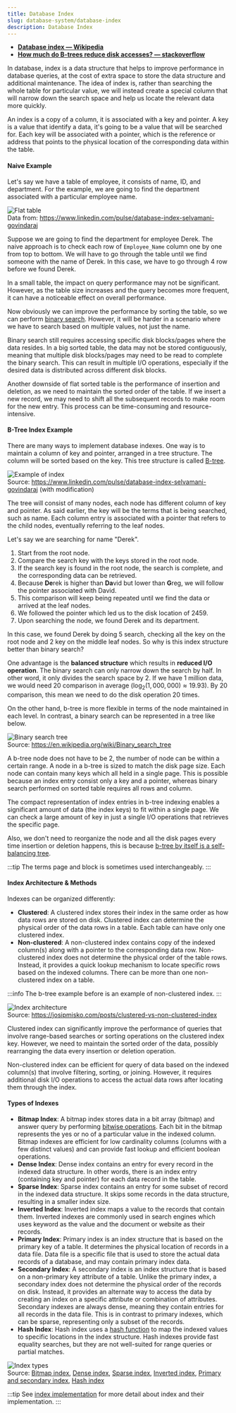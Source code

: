 ```yaml
---
title: Database Index
slug: database-system/database-index
description: Database Index
---
```


- **[Database index — Wikipedia](https://en.wikipedia.org/wiki/Database_index)**
- **[How much do B-trees reduce disk accesses? — stackoverflow](https://stackoverflow.com/questions/34471493/how-much-do-b-trees-reduce-disk-accesses)**

In database, index is a data structure that helps to improve performance in database queries, at the cost of extra space to store the data structure and additional maintenance. The idea of index is, rather than searching the whole table for particular value, we will instead create a special column that will narrow down the search space and help us locate the relevant data more quickly.

An index is a copy of a column, it is associated with a key and pointer. A key is a value that identify a data, it's going to be a value that will be searched for. Each key will be associated with a pointer, which is the reference or address that points to the physical location of the corresponding data within the table.

#### Naive Example

Let's say we have a table of employee, it consists of name, ID, and department. For the example, we are going to find the department associated with a particular employee name.

![Flat table](./flat-table.png)  
Data from: https://www.linkedin.com/pulse/database-index-selvamani-govindaraj

Suppose we are going to find the department for employee Derek. The naive approach is to check each row of `Employee_Name` column one by one from top to bottom. We will have to go through the table until we find someone with the name of Derek. In this case, we have to go through 4 row before we found Derek.

In a small table, the impact on query performance may not be significant. However, as the table size increases and the query becomes more frequent, it can have a noticeable effect on overall performance.

Now obviously we can improve the performance by sorting the table, so we can perform [binary search](/data-structures-and-algorithms/search#binary-search). However, it will be harder in a scenario where we have to search based on multiple values, not just the name.

Binary search still requires accessing specific disk blocks/pages where the data resides. In a big sorted table, the data may not be stored contiguously, meaning that multiple disk blocks/pages may need to be read to complete the binary search. This can result in multiple I/O operations, especially if the desired data is distributed across different disk blocks.

Another downside of flat sorted table is the performance of insertion and deletion, as we need to maintain the sorted order of the table. If we insert a new record, we may need to shift all the subsequent records to make room for the new entry. This process can be time-consuming and resource-intensive.

#### B-Tree Index Example

There are many ways to implement database indexes. One way is to maintain a column of key and pointer, arranged in a tree structure. The column will be sorted based on the key. This tree structure is called [B-tree](/data-structures-and-algorithms/tree#b-tree).

![Example of index](./index.png)  
Source: https://www.linkedin.com/pulse/database-index-selvamani-govindaraj (with modification)

The tree will consist of many nodes, each node has different column of key and pointer. As said earlier, the key will be the terms that is being searched, such as name. Each column entry is associated with a pointer that refers to the child nodes, eventually referring to the leaf nodes.

Let's say we are searching for name "Derek".

1. Start from the root node.
2. Compare the search key with the keys stored in the root node.
3. If the search key is found in the root node, the search is complete, and the corresponding data can be retrieved.
4. Because **De**rek is higher than **Da**vid but lower than **G**reg, we will follow the pointer associated with David.
5. This comparison will keep being repeated until we find the data or arrived at the leaf nodes.
6. We followed the pointer which led us to the disk location of 2459.
7. Upon searching the node, we found Derek and its department.

In this case, we found Derek by doing 5 search, checking all the key on the root node and 2 key on the middle leaf nodes. So why is this index structure better than binary search?

One advantage is the **balanced structure** which results in **reduced I/O operation**. The binary search can only narrow down the search by half. In other word, it only divides the search space by 2. If we have 1 million data, we would need 20 comparison in average ($\log_{2} (1,000,000) \approx 19.93$). By 20 comparison, this mean we need to do the disk operation 20 times.

On the other hand, b-tree is more flexible in terms of the node maintained in each level. In contrast, a binary search can be represented in a tree like below.

![Binary search tree](./bst.png)  
Source: https://en.wikipedia.org/wiki/Binary_search_tree

A b-tree node does not have to be 2, the number of node can be within a certain range. A node in a b-tree is sized to match the disk page size. Each node can contain many keys which all held in a single page. This is possible because an index entry consist only a key and a pointer, whereas binary search performed on sorted table requires all rows and column.

The compact representation of index entries in b-tree indexing enables a significant amount of data (the index keys) to fit within a single page. We can check a large amount of key in just a single I/O operations that retrieves the specific page.

Also, we don't need to reorganize the node and all the disk pages every time insertion or deletion happens, this is because [b-tree by itself is a self-balancing tree](/data-structures-and-algorithms/tree#rules--balancing).

:::tip
The terms page and block is sometimes used interchangeably.
:::

#### Index Architecture & Methods

Indexes can be organized differently:

- **Clustered**: A clustered index stores their index in the same order as how data rows are stored on disk. Clustered index can determine the physical order of the data rows in a table. Each table can have only one clustered index.
- **Non-clustered**: A non-clustered index contains copy of the indexed column(s) along with a pointer to the corresponding data row. Non-clustered index does not determine the physical order of the table rows. Instead, it provides a quick lookup mechanism to locate specific rows based on the indexed columns. There can be more than one non-clustered index on a table.

:::info
The b-tree example before is an example of non-clustered index.
:::

![Index architecture](./index-architecture.png)  
Source: https://josipmisko.com/posts/clustered-vs-non-clustered-index

Clustered index can significantly improve the performance of queries that involve range-based searches or sorting operations on the clustered index key. However, we need to maintain the sorted order of the data, possibly rearranging the data every insertion or deletion operation.

Non-clustered index can be efficient for query of data based on the indexed column(s) that involve filtering, sorting, or joining. However, it requires additional disk I/O operations to access the actual data rows after locating them through the index.

#### Types of Indexes

- **Bitmap Index**: A bitmap index stores data in a bit array (bitmap) and answer query by performing [bitwise operations](/computer-and-programming-fundamentals/bitwise-operation). Each bit in the bitmap represents the yes or no of a particular value in the indexed column. Bitmap indexes are efficient for low cardinality columns (columns with a few distinct values) and can provide fast lookup and efficient boolean operations.
- **Dense Index**: Dense index contains an entry for every record in the indexed data structure. In other words, there is an index entry (containing key and pointer) for each data record in the table.
- **Sparse Index**: Sparse index contains an entry for some subset of record in the indexed data structure. It skips some records in the data structure, resulting in a smaller index size.
- **Inverted Index**: Inverted index maps a value to the records that contain them. Inverted indexes are commonly used in search engines which uses keyword as the value and the document or website as their records.
- **Primary Index**: Primary index is an index structure that is based on the primary key of a table. It determines the physical location of records in a data file. Data file is a specific file that is used to store the actual data records of a database, and may contain primary index data.
- **Secondary Index**: A secondary index is an index structure that is based on a non-primary key attribute of a table. Unlike the primary index, a secondary index does not determine the physical order of the records on disk. Instead, it provides an alternate way to access the data by creating an index on a specific attribute or combination of attributes. Secondary indexes are always dense, meaning they contain entries for all records in the data file. This is in contrast to primary indexes, which can be sparse, representing only a subset of the records.
- **Hash Index**: Hash index uses a [hash function](/computer-security/hash-function) to map the indexed values to specific locations in the index structure. Hash indexes provide fast equality searches, but they are not well-suited for range queries or partial matches.

![Index types](./index-types.png)  
Source: [Bitmap index](https://www.semanticscholar.org/paper/A-Data-Mining-Approach-for-selecting-Bitmap-Join-Bellatreche-Missaoui/be31419bb65817e457433f4061af2771e9891ac2), [Dense index](http://mlwiki.org/index.php/Dense_Index), [Sparse index](https://prepinsta.com/dbms/indexing-and-its-types/), [Inverted index](https://spotintelligence.com/2023/10/30/inverted-indexing/), [Primary and secondary index](https://byjus.com/gate/indexing-in-dbms-notes/), [Hash index](https://www.sqlpipe.com/blog/b-tree-vs-hash-index-and-when-to-use-them)

:::tip
See [index implementation](/database-system/index-implementation) for more detail about index and their implementation.
:::
